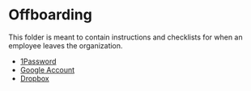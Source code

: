# Offboarding

This folder is meant to contain instructions and checklists for when an employee leaves the organization.

- [1Password](./1Password.md)
- [Google Account](./google.md)
- [Dropbox](./dropbox.md)
